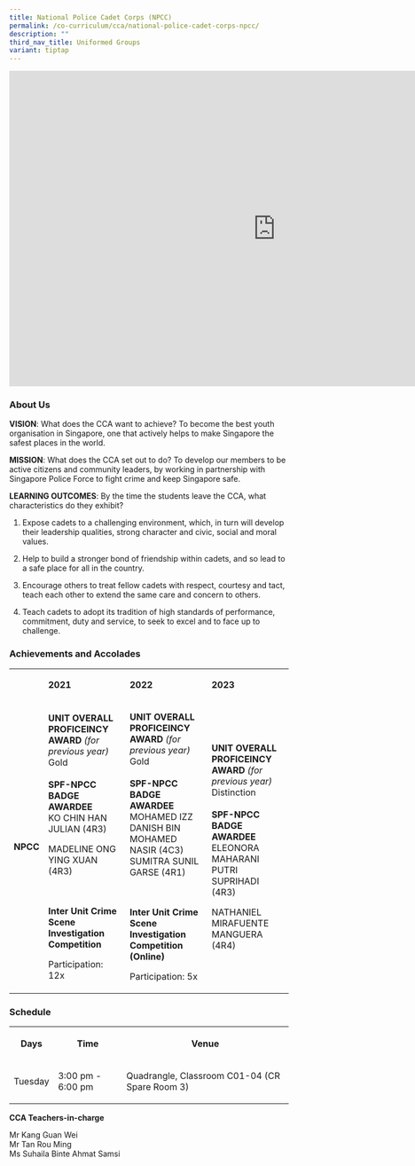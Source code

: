 ```yaml
---
title: National Police Cadet Corps (NPCC)
permalink: /co-curriculum/cca/national-police-cadet-corps-npcc/
description: ""
third_nav_title: Uniformed Groups
variant: tiptap
---
```

<div class="iframe-wrapper"><iframe height="569" width="960" allowfullscreen="true" frameborder="0" src="https://docs.google.com/presentation/d/15Wc3ymfwE1P7bwDbIPct0xWjLeSjF5GV_5xgfMKkBfw/embed?start=true&amp;loop=true&amp;delayms=3000"></iframe></div><h3>About Us</h3><p><strong>VISION</strong>: What does the CCA want to achieve? To become the best youth organisation in Singapore, one that actively helps to make Singapore the safest places in the world.</p><p><strong>MISSION</strong>: What does the CCA set out to do? To develop our members to be active citizens and community leaders, by working in partnership with Singapore Police Force to fight crime and keep Singapore safe.</p><p><strong>LEARNING OUTCOMES</strong>: By the time the students leave the CCA, what characteristics do they exhibit?</p><ol data-tight="true" class="tight"><li><p>Expose cadets to a challenging environment, which, in turn will develop their leadership qualities, strong character and civic, social and moral values.</p></li><li><p>Help to build a stronger bond of friendship within cadets, and so lead to a safe place for all in the country.</p></li><li><p>Encourage others to treat fellow cadets with respect, courtesy and tact, teach each other to extend the same care and concern to others.</p></li><li><p>Teach cadets to adopt its tradition of high standards of performance, commitment, duty and service, to seek to excel and to face up to challenge.</p></li></ol><h3>Achievements and Accolades</h3><table><tbody><tr><td rowspan="1" colspan="1"><p><strong>&nbsp;</strong></p></td><td rowspan="1" colspan="1"><p><strong>2021</strong></p></td><td rowspan="1" colspan="1"><p><strong>2022</strong></p></td><td rowspan="1" colspan="1"><p><strong>2023</strong></p></td></tr><tr><td rowspan="1" colspan="1"><p><strong>NPCC</strong></p></td><td rowspan="1" colspan="1"><p><strong>UNIT OVERALL PROFICEINCY AWARD </strong><em>(for previous year)</em><strong> <br></strong>Gold<br><br><strong>SPF-NPCC BADGE AWARDEE</strong><br>KO CHIN HAN JULIAN (4R3)</p><p>MADELINE ONG YING XUAN (4R3)</p><p>&nbsp;</p><p><strong>Inter Unit Crime Scene Investigation Competition</strong></p><p>Participation: 12x</p></td><td rowspan="1" colspan="1"><p><strong>UNIT OVERALL PROFICEINCY AWARD </strong><em>(for previous year)</em><strong> <br></strong>Gold<br><br><strong>SPF-NPCC BADGE AWARDEE</strong><br>MOHAMED IZZ DANISH BIN MOHAMED NASIR (4C3)<br>SUMITRA SUNIL GARSE (4R1)</p><p><strong>&nbsp;</strong></p><p><strong>Inter Unit Crime Scene Investigation Competition (Online)</strong></p><p>Participation: 5x</p></td><td rowspan="1" colspan="1"><p><strong>UNIT OVERALL PROFICEINCY AWARD </strong><em>(for previous year)</em><strong> <br></strong>Distinction<br><br><strong>SPF-NPCC BADGE AWARDEE</strong><br>ELEONORA MAHARANI PUTRI SUPRIHADI (4R3)</p><p>NATHANIEL MIRAFUENTE MANGUERA (4R4)</p></td></tr></tbody></table><h3>Schedule</h3><table><tbody><tr><th rowspan="1" colspan="1"><p>Days</p></th><th rowspan="1" colspan="1"><p>Time</p></th><th rowspan="1" colspan="1"><p>Venue</p></th></tr><tr><td rowspan="1" colspan="1"><p>Tuesday</p></td><td rowspan="1" colspan="1"><p>3:00 pm - 6:00 pm</p></td><td rowspan="1" colspan="1"><p>Quadrangle, Classroom C01-04 (CR Spare Room 3)</p><p></p></td></tr></tbody></table><p><strong>CCA Teachers-in-charge</strong></p><p>Mr Kang Guan Wei<br>Mr Tan Rou Ming<br>Ms Suhaila Binte Ahmat Samsi</p>